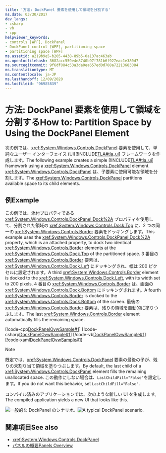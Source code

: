 ```yaml
---
title: '方法: DockPanel 要素を使用して領域を分割する'
ms.date: 03/30/2017
dev_langs:
- csharp
- vb
- cpp
helpviewer_keywords:
- controls [WPF], DockPanel
- DockPanel control [WPF], partitioning space
- partitioning space [WPF]
ms.assetid: a219b9e5-b205-4438-89b5-0a137ac463ab
ms.openlocfilehash: 3682acc559e4e8740b97f781b6f927eac1e380d7
ms.sourcegitcommit: 9f6df084c53a3da0ea657ed0d708a72213683084
ms.translationtype: MT
ms.contentlocale: ja-JP
ms.lasthandoff: 12/09/2020
ms.locfileid: "96985839"
---
```

# <a name="how-to-partition-space-by-using-the-dockpanel-element"></a><span data-ttu-id="05774-102">方法: DockPanel 要素を使用して領域を分割する</span><span class="sxs-lookup"><span data-stu-id="05774-102">How to: Partition Space by Using the DockPanel Element</span></span>
<span data-ttu-id="05774-103">次の例では、<xref:System.Windows.Controls.DockPanel> 要素を使用して、単純なユーザー インターフェイス (UI)[!INCLUDE[TLA#tla_ui](../../../includes/tlasharptla-ui-md.md)] フレームワークを作成します。</span><span class="sxs-lookup"><span data-stu-id="05774-103">The following example creates a simple [!INCLUDE[TLA#tla_ui](../../../includes/tlasharptla-ui-md.md)] framework using a <xref:System.Windows.Controls.DockPanel> element.</span></span> <span data-ttu-id="05774-104"><xref:System.Windows.Controls.DockPanel> は、子要素に使用可能な領域を分割します。</span><span class="sxs-lookup"><span data-stu-id="05774-104">The <xref:System.Windows.Controls.DockPanel> partitions available space to its child elements.</span></span>  
  
## <a name="example"></a><span data-ttu-id="05774-105">例</span><span class="sxs-lookup"><span data-stu-id="05774-105">Example</span></span>  
 <span data-ttu-id="05774-106">この例では、添付プロパティである <xref:System.Windows.Controls.DockPanel.Dock%2A> プロパティを使用して、分割された領域の <xref:System.Windows.Controls.Dock.Top> に、2 つの同一の <xref:System.Windows.Controls.Border> 要素をドッキングします。</span><span class="sxs-lookup"><span data-stu-id="05774-106">This example uses the <xref:System.Windows.Controls.DockPanel.Dock%2A> property, which is an attached property, to dock two identical <xref:System.Windows.Controls.Border> elements at the <xref:System.Windows.Controls.Dock.Top> of the partitioned space.</span></span> <span data-ttu-id="05774-107">3 番目の <xref:System.Windows.Controls.Border> 要素は、<xref:System.Windows.Controls.Dock.Left> にドッキングされ、幅は 200 ピクセルに設定されます。</span><span class="sxs-lookup"><span data-stu-id="05774-107">A third <xref:System.Windows.Controls.Border> element is docked to the <xref:System.Windows.Controls.Dock.Left>, with its width set to 200 pixels.</span></span> <span data-ttu-id="05774-108">4 番目の <xref:System.Windows.Controls.Border> は、画面の <xref:System.Windows.Controls.Dock.Bottom> にドッキングされます。</span><span class="sxs-lookup"><span data-stu-id="05774-108">A fourth <xref:System.Windows.Controls.Border> is docked to the <xref:System.Windows.Controls.Dock.Bottom> of the screen.</span></span> <span data-ttu-id="05774-109">最後の <xref:System.Windows.Controls.Border> 要素は、残りの領域を自動的に塗りつぶします。</span><span class="sxs-lookup"><span data-stu-id="05774-109">The last <xref:System.Windows.Controls.Border> element automatically fills the remaining space.</span></span>  
  
 [!code-cpp[DockPanelOvwSample#1](~/samples/snippets/cpp/VS_Snippets_Wpf/DockPanelOvwSample/CPP/DockPanel_Ovw_Sample.cpp#1)]
 [!code-csharp[DockPanelOvwSample#1](~/samples/snippets/csharp/VS_Snippets_Wpf/DockPanelOvwSample/CSharp/DockPanel_Ovw_Sample.cs#1)]
 [!code-vb[DockPanelOvwSample#1](~/samples/snippets/visualbasic/VS_Snippets_Wpf/DockPanelOvwSample/VisualBasic/dockpanel_vb.vb#1)]
 [!code-xaml[DockPanelOvwSample#1](~/samples/snippets/xaml/VS_Snippets_Wpf/DockPanelOvwSample/XAML/default.xaml#1)]  
  
> [!NOTE]
> <span data-ttu-id="05774-110">既定では、<xref:System.Windows.Controls.DockPanel> 要素の最後の子が、残りの未割り当て領域を塗りつぶします。</span><span class="sxs-lookup"><span data-stu-id="05774-110">By default, the last child of a <xref:System.Windows.Controls.DockPanel> element fills the remaining unallocated space.</span></span> <span data-ttu-id="05774-111">この動作にしない場合は、`LastChildFill="False"`を設定します。</span><span class="sxs-lookup"><span data-stu-id="05774-111">If you do not want this behavior, set `LastChildFill="False"`.</span></span>  
  
 <span data-ttu-id="05774-112">コンパイル済みのアプリケーションでは、次のような新しい UI を生成します。</span><span class="sxs-lookup"><span data-stu-id="05774-112">The compiled application yields a new UI that looks like this.</span></span>  
  
 <span data-ttu-id="05774-113">![一般的な DockPanel のシナリオ。](./media/panel-intro-dockpanel.PNG "panel_intro_dockpanel")</span><span class="sxs-lookup"><span data-stu-id="05774-113">![A typical DockPanel scenario.](./media/panel-intro-dockpanel.PNG "panel_intro_dockpanel")</span></span>  
  
## <a name="see-also"></a><span data-ttu-id="05774-114">関連項目</span><span class="sxs-lookup"><span data-stu-id="05774-114">See also</span></span>

- <xref:System.Windows.Controls.DockPanel>
- [<span data-ttu-id="05774-115">パネルの概要</span><span class="sxs-lookup"><span data-stu-id="05774-115">Panels Overview</span></span>](panels-overview.md)
